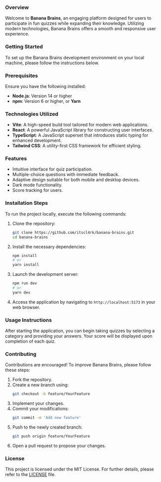 
### Overview

Welcome to **Banana Brains**, an engaging platform designed for users to participate in fun quizzes while expanding their knowledge. Utilizing modern technologies, Banana Brains offers a smooth and responsive user experience.

### Getting Started

To set up the Banana Brains development environment on your local machine, please follow the instructions below.

### Prerequisites

Ensure you have the following installed:

- **Node.js**: Version 14 or higher
- **npm**: Version 6 or higher, or **Yarn**

### Technologies Utilized

- **Vite**: A high-speed build tool tailored for modern web applications.
- **React**: A powerful JavaScript library for constructing user interfaces.
- **TypeScript**: A JavaScript superset that introduces static typing for enhanced development.
- **Tailwind CSS**: A utility-first CSS framework for efficient styling.

### Features

- Intuitive interface for quiz participation.
- Multiple-choice questions with immediate feedback.
- Adaptive design suitable for both mobile and desktop devices.
- Dark mode functionality.
- Score tracking for users.

### Installation Steps

To run the project locally, execute the following commands:

1. Clone the repository:
   ```bash
   git clone https://github.com/itscl4rk/banana-brains.git
   cd banana-brains
   ```

2. Install the necessary dependencies:
   ```bash
   npm install
   # or
   yarn install
   ```

3. Launch the development server:
   ```bash
   npm run dev
   # or
   yarn dev
   ```

4. Access the application by navigating to `http://localhost:5173` in your web browser.

### Usage Instructions

After starting the application, you can begin taking quizzes by selecting a category and providing your answers. Your score will be displayed upon completion of each quiz.

### Contributing

Contributions are encouraged! To improve Banana Brains, please follow these steps:

1. Fork the repository.
2. Create a new branch using:
   ```bash
   git checkout -b feature/YourFeature
   ```
3. Implement your changes.
4. Commit your modifications:
   ```bash
   git commit -m 'Add new feature'
   ```
5. Push to the newly created branch:
   ```bash
   git push origin feature/YourFeature
   ```
6. Open a pull request to propose your changes.

### License

This project is licensed under the MIT License. For further details, please refer to the [LICENSE](LICENSE) file.
